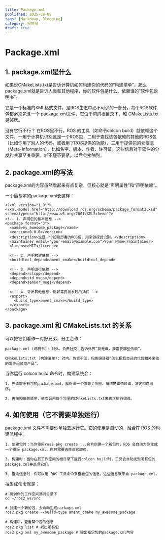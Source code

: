 ```yaml
---
title: Package.xml
published: 2025-09-09
tags: [Markdown, Blogging]
category: 视觉组
draft: true
---
```



# Package.xml
## 1. package.xml是什么

如果说CMakeLists.txt是告诉计算机如何构建你的代码的“构建清单”，那么package.xml就是告诉人类和其他程序，你的软件包是什么、依赖谁的“软件包说明书”。

它是一个标准的XML格式文件，是ROS生态中必不可少的一部分。每个ROS软件包都必须包含一个 package.xml文件，它位于包的根目录下，和 CMakeLists.txt是邻居。

没有它行不行？ 在ROS里不行。ROS 的工具（如命令colcon build）就依赖这个文件，一用于计算机识别这是一个ROS包，二用于查找该包依赖的其他的ROS包（比如你用了别人的代码，或者用了ROS提供的功能），三用于提供包的元信息（Meta-Information），比如名字、版本、作者、许可证。这些信息对于软件的分发和共享至关重要。听不懂不要紧，以后会接触到。

## 2. package.xml的写法

package.xml的内容虽然看起来有点复杂，但核心就是“声明属性”和“声明依赖”。

一个最基本的package.xml长这样：
```
<?xml version="1.0"?>
<?xml-model href="http://download.ros.org/schema/package_format3.xsd" schematypens="http://www.w3.org/2001/XMLSchema"?>
<!-- 1. 声明包的基本信息 -->
<package format="3">
  <name>my_awesome_package</name>
  <version>0.0.0</version>
  <description>这是一个超级厉害的ROS包，用来做视觉识别。</description>
  <maintainer email="your-email@example.com">Your Name</maintainer>
  <license>MIT</license>

  <!-- 2. 声明构建依赖 -->
  <buildtool_depend>ament_cmake</buildtool_depend>

  <!-- 3. 声明运行依赖 -->
  <depend>rclcpp</depend>
  <depend>std_msgs</depend>
  <depend>sensor_msgs</depend>

  <!-- 4. 导出其他信息，例如需要被发现的插件 -->
  <export>
    <build_type>ament_cmake</build_type>
  </export>
</package>
```

## 3. package.xml 和 CMakeLists.txt 的关系

可以把它们看作一对好兄弟，分工合作：

    package.xml (说明书): 对外。负责社交，告诉外界“我是谁，我需要哪些依赖”。

    CMakeLists.txt (构建清单): 对内。负责干活，指挥编译器“怎么把我自己的代码和外来给的零件组装成产品”。

当你运行 colcon build 命令时，构建系统会：

    1. 先读取所有包的package.xml，解析出一个依赖关系图。搞清楚谁依赖谁，决定构建顺序。

    2. 再按照依赖顺序，依次调用每个包里的CMakeLists.txt来真正执行编译。


## 4. 如何使用（它不需要单独运行）

package.xml 文件不需要你单独去运行它。它的使用是自动的，融合在 ROS 的构建流程中。

    1. 创建包时：当你使用ros2 pkg create ...命令创建一个新包时，ROS 会自动为你生成一个模板 package.xml，你只需要去修改它即可。

    2. 构建时：当你在其工作空间的根目录下运行colcon build时，工具会自动找到所有包的package.xml并处理它们。

    3. 查询信息时：你可以用 ROS 工具命令来查看包的信息，这些信息就来自 package.xml。
抽象成命令就是：
```
# 跳到你的工作空间源码目录下
cd ~/ros2_ws/src

# 创建一个新的包，会自动生成package.xml
ros2 pkg create --build-type ament_cmake my_awesome_package

# 构建后，查看某个包的信息
ros2 pkg list # 列出所有包
ros2 pkg xml my_awesome_package # 输出指定包的package.xml内容
```